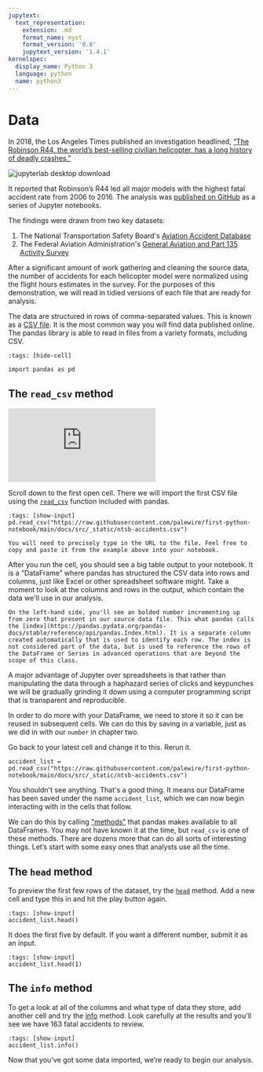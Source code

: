 ```yaml
---
jupytext:
  text_representation:
    extension: .md
    format_name: myst
    format_version: '0.8'
    jupytext_version: '1.4.1'
kernelspec:
  display_name: Python 3
  language: python
  name: python3
---
```


# Data

In 2018, the Los Angeles Times published an investigation headlined, [“The Robinson R44, the world’s best-selling civilian helicopter, has a long history of deadly crashes.”](https://www.latimes.com/projects/la-me-robinson-helicopters/)

![jupyterlab desktop download](/_static/R44-story.png)

It reported that Robinson’s R44 led all major models with the highest fatal accident rate from 2006 to 2016. The analysis was [published on GitHub](https://github.com/datadesk/helicopter-accident-analysis) as a series of Jupyter notebooks.

The findings were drawn from two key datasets:

1. The National Transportation Safety Board's [Aviation Accident Database](https://www.ntsb.gov/_layouts/ntsb.aviation/index.aspx)
2. The Federal Aviation Administration's [General Aviation and Part 135 Activity Survey](https://www.faa.gov/data_research/aviation_data_statistics/general_aviation/)

After a significant amount of work gathering and cleaning the source data, the number of accidents for each helicopter model were normalized using the flight hours estimates in the survey. For the purposes of this demonstration, we will read in tidied versions of each file that are ready for analysis.

The data are structured in rows of comma-separated values. This is known as a [CSV file](https://en.wikipedia.org/wiki/Comma-separated\_values). It is the most common way you will find data published online. The pandas library is able to read in files from a variety formats, including CSV.

```{code-cell}
:tags: [hide-cell]

import pandas as pd
```

## The `read_csv` method

<div class="responsive-iframe-container">
    <iframe class="responsive-iframe" src="https://www.youtube.com/embed/XWqRkIx-BzQ?si=tXxS-F_KdzOIbp1F" title="YouTube video player" frameborder="0" allow="accelerometer; autoplay; clipboard-write; encrypted-media; gyroscope; picture-in-picture; web-share" referrerpolicy="strict-origin-when-cross-origin" allowfullscreen></iframe>
</div>

Scroll down to the first open cell. There we will import the first CSV file using the [`read_csv`](http://pandas.pydata.org/pandas-docs/stable/generated/pandas.read_csv.html) function included with pandas.

```{code-cell}
:tags: [show-input]
pd.read_csv("https://raw.githubusercontent.com/palewire/first-python-notebook/main/docs/src/_static/ntsb-accidents.csv")
```

```{warning}
You will need to precisely type in the URL to the file. Feel free to copy and paste it from the example above into your notebook.
```

After you run the cell, you should see a big table output to your notebook. It is a “DataFrame” where pandas has structured the CSV data into rows and columns, just like Excel or other spreadsheet software might. Take a moment to look at the columns and rows in the output, which contain the data we'll use in our analysis.

```{note}
On the left-hand side, you'll see an bolded number incrementing up from zero that present in our source data file. This what pandas calls the [index](https://pandas.pydata.org/pandas-docs/stable/reference/api/pandas.Index.html). It is a separate column created automatically that is used to identify each row. The index is not considered part of the data, but is used to reference the rows of the DataFrame or Series in advanced operations that are beyond the scope of this class.
```

A major advantage of Jupyter over spreadsheets is that rather than manipulating the data through a haphazard series of clicks and keypunches we will be gradually grinding it down using a computer programming script that is transparent and reproducible.

In order to do more with your DataFrame, we need to store it so it can be reused in subsequent cells. We can do this by saving in a variable, just as we did in with our `number` in chapter two.

Go back to your latest cell and change it to this. Rerun it.

```{code-cell}
accident_list = pd.read_csv("https://raw.githubusercontent.com/palewire/first-python-notebook/main/docs/src/_static/ntsb-accidents.csv")
```

You shouldn't see anything. That's a good thing. It means our DataFrame has been saved under the name `accident_list`, which we can now begin interacting with in the cells that follow.

We can do this by calling ["methods"](https://en.wikipedia.org/wiki/Method_(computer_programming)) that pandas makes available to all DataFrames. You may not have known it at the time, but `read_csv` is one of these methods. There are dozens more that can do all sorts of interesting things. Let’s start with some easy ones that analysts use all the time.

## The `head` method

To preview the first few rows of the dataset, try the [`head`](http://pandas.pydata.org/pandas-docs/stable/generated/pandas.DataFrame.head.html) method. Add a new cell and type this in and hit the play button again.

```{code-cell}
:tags: [show-input]
accident_list.head()
```

It does the first five by default. If you want a different number, submit it as an input.

```{code-cell}
:tags: [show-input]
accident_list.head(1)
```

## The `info` method

To get a look at all of the columns and what type of data they store, add another cell and try the [info](http://pandas.pydata.org/pandas-docs/stable/generated/pandas.DataFrame.info.html) method. Look carefully at the results and you'll see we have 163 fatal accidents to review.

```{code-cell}
:tags: [show-input]
accident_list.info()
```

Now that you've got some data imported, we’re ready to begin our analysis.
